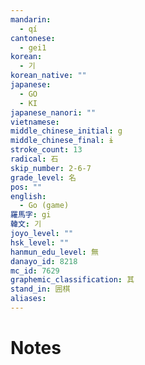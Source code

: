 ```yaml
---
mandarin:
  - qí
cantonese:
  - gei1
korean:
  - 기
korean_native: ""
japanese:
  - GO
  - KI
japanese_nanori: ""
vietnamese:
middle_chinese_initial: g
middle_chinese_final: ɨ
stroke_count: 13
radical: 石
skip_number: 2-6-7
grade_level: 名
pos: ""
english:
  - Go (game)
羅馬字: gi
韓文: 기
joyo_level: ""
hsk_level: ""
hanmun_edu_level: 無
danayo_id: 8218
mc_id: 7629
graphemic_classification: 其
stand_in: 囲棋
aliases:
---
```


# Notes
